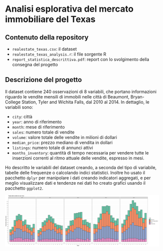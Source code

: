 # Analisi esplorativa del mercato immobiliare del Texas

## Contenuto della repository
* `realestate_texas.csv`: il dataset
* `realestate_texas_analysis.r`: il file sorgente R
* `report_statistica_descrittiva.pdf`: report con lo svolgimento della consegna del progetto

## Descrizione del progetto
Il dataset contiene 240 osservazioni di 8 variabili, che portano informazioni riguardo le vendite mensili di immobili nelle città di Beaumont, Bryan-College Station, Tyler and Wichita Falls, dal 2010 al 2014. In dettaglio, le variabili sono:
* `city`: città
* `year`: anno di riferimento
* `month`: mese di riferimento
* `sales`: numero totale di vendite
* `volume`: valore totale delle vendite in milioni di dollari
* `median_price`: prezzo mediano di vendita in dollari
* `listings`: numero totale di annunci attivi
* `months_inventory`: quantità di tempo necessaria per vendere tutte le inserzioni correnti al ritmo attuale delle vendite, espresso in mesi.

Ho descritto le variabili del dataset creando, a seconda del tipo di variabile, tabelle delle frequenze o calcolando indici statistici. Inoltre ho usato il pacchetto `dplyr` per manipolare i dati creando indicatori aggregati, e per meglio visualizzare dati e tendenze nei dati ho creato grafici usando il pacchetto `ggplot2`.

![Vendite nei vari mesi](./13_venditeneimesi.png)
